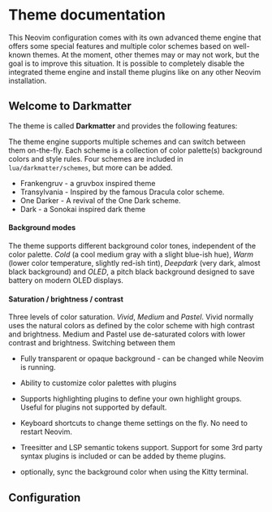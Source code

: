 # Theme documentation

This Neovim configuration comes with its own advanced theme engine that offers some special features and 
multiple color schemes based on well-known themes. At the moment, other themes may or may not work, but 
the goal is to improve this situation. It is possible to completely disable the integrated theme engine 
and install theme plugins like on any other Neovim installation.

## Welcome to Darkmatter
The theme is called **Darkmatter** and provides the following features:

The theme engine supports multiple schemes and can switch between them on-the-fly. Each scheme is a 
collection of color palette(s) background colors and style rules. Four schemes are included in 
`lua/darkmatter/schemes`, but more can be added.

  * Frankengruv - a gruvbox inspired theme
  * Transylvania - Inspired by the famous Dracula color scheme.
  * One Darker - A revival of the One Dark scheme.
  * Dark - a Sonokai inspired dark theme

#### Background modes
The theme supports different background color tones, independent of the color palette. *Cold* (a cool 
medium gray with a slight blue-ish hue), *Warm* (lower color temperature, slightly red-ish tint), 
*Deepdark* (very dark, almost black background) and *OLED*, a pitch black background designed to save 
battery on modern OLED displays.

#### Saturation / brightness / contrast
Three levels of color saturation. *Vivid*, *Medium* and *Pastel*. Vivid normally uses the natural colors 
as defined by the color scheme with high contrast and brightness. Medium and Pastel use de-saturated 
colors with lower contrast and brightness. Switching between them

* Fully transparent or opaque background - can be changed while Neovim is running.

* Ability to customize color palettes with plugins

* Supports highlighting plugins to define your own highlight groups. Useful for plugins not supported by 
  default.

* Keyboard shortcuts to change theme settings on the fly. No need to restart Neovim.

* Treesitter and LSP semantic tokens support. Support for some 3rd party syntax plugins is included or 
  can be added by theme plugins.

* optionally, sync the background color when using the Kitty terminal.

## Configuration

